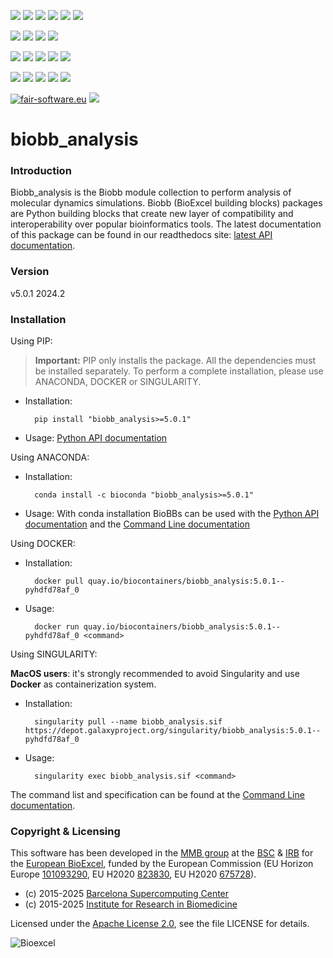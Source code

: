 [![](https://img.shields.io/github/v/tag/bioexcel/biobb_analysis?label=Version)](https://GitHub.com/bioexcel/biobb_analysis/tags/)
[![](https://img.shields.io/pypi/v/biobb-analysis.svg?label=Pypi)](https://pypi.python.org/pypi/biobb-analysis/)
[![](https://img.shields.io/conda/vn/bioconda/biobb_analysis?label=Conda)](https://anaconda.org/bioconda/biobb_analysis)
[![](https://img.shields.io/conda/dn/bioconda/biobb_analysis?label=Conda%20Downloads)](https://anaconda.org/bioconda/biobb_analysis)
[![](https://img.shields.io/badge/Docker-Quay.io-blue)](https://quay.io/repository/biocontainers/biobb_analysis?tab=tags)
[![](https://img.shields.io/badge/Singularity-GalaxyProject-blue)](https://depot.galaxyproject.org/singularity/biobb_analysis:5.0.1--pyhdfd78af_0)

[![](https://img.shields.io/badge/OS-Unix%20%7C%20MacOS-blue)](https://github.com/bioexcel/biobb_analysis)
[![](https://img.shields.io/pypi/pyversions/biobb-analysis.svg?label=Python%20Versions)](https://pypi.org/project/biobb-analysis/)
[![](https://img.shields.io/badge/License-Apache%202.0-blue.svg)](https://opensource.org/licenses/Apache-2.0)
[![](https://img.shields.io/badge/Open%20Source%3f-Yes!-blue)](https://github.com/bioexcel/biobb_analysis)

[![](https://readthedocs.org/projects/biobb-analysis/badge/?version=latest&label=Docs)](https://biobb-analysis.readthedocs.io/en/latest/?badge=latest)
[![](https://img.shields.io/website?down_message=Offline&label=Biobb%20Website&up_message=Online&url=https%3A%2F%2Fmmb.irbbarcelona.org%2Fbiobb%2F)](https://mmb.irbbarcelona.org/biobb/)
[![](https://img.shields.io/badge/Youtube-tutorials-blue?logo=youtube&logoColor=red)](https://www.youtube.com/@BioExcelCoE/search?query=biobb)
[![](https://zenodo.org/badge/DOI/10.1038/s41597-019-0177-4.svg)](https://doi.org/10.1038/s41597-019-0177-4)
[![](https://img.shields.io/endpoint?color=brightgreen&url=https%3A%2F%2Fapi.juleskreuer.eu%2Fcitation-badge.php%3Fshield%26doi%3D10.1038%2Fs41597-019-0177-4)](https://www.nature.com/articles/s41597-019-0177-4#citeas)

[![](https://docs.bioexcel.eu/biobb_analysis/junit/testsbadge.svg)](https://docs.bioexcel.eu/biobb_analysis/junit/report.html)
[![](https://docs.bioexcel.eu/biobb_analysis/coverage/coveragebadge.svg)](https://docs.bioexcel.eu/biobb_analysis/coverage/)
[![](https://docs.bioexcel.eu/biobb_analysis/flake8/flake8badge.svg)](https://docs.bioexcel.eu/biobb_analysis/flake8/)
[![](https://img.shields.io/github/last-commit/bioexcel/biobb_analysis?label=Last%20Commit)](https://github.com/bioexcel/biobb_analysis/commits/master)
[![](https://img.shields.io/github/issues/bioexcel/biobb_analysis.svg?color=brightgreen&label=Issues)](https://GitHub.com/bioexcel/biobb_analysis/issues/)

[![fair-software.eu](https://img.shields.io/badge/fair--software.eu-%E2%97%8F%20%20%E2%97%8F%20%20%E2%97%8F%20%20%E2%97%8F%20%20%E2%97%8F-green)](https://fair-software.eu)
[![](https://www.bestpractices.dev/projects/8847/badge)](https://www.bestpractices.dev/projects/8847)

[](https://bestpractices.coreinfrastructure.org/projects/8847/badge)

[//]: # (The previous line invisible link is for compatibility with the howfairis script https://github.com/fair-software/howfairis-github-action/tree/main wich uses the old bestpractices URL)


# biobb_analysis

### Introduction
Biobb_analysis is the Biobb module collection to perform analysis of molecular dynamics simulations.
Biobb (BioExcel building blocks) packages are Python building blocks that
create new layer of compatibility and interoperability over popular
bioinformatics tools.
The latest documentation of this package can be found in our readthedocs site:
[latest API documentation](http://biobb-analysis.readthedocs.io/en/latest/).

### Version
v5.0.1 2024.2

### Installation
Using PIP:

> **Important:** PIP only installs the package. All the dependencies must be installed separately. To perform a complete installation, please use ANACONDA, DOCKER or SINGULARITY.

* Installation:


        pip install "biobb_analysis>=5.0.1"


* Usage: [Python API documentation](https://biobb-analysis.readthedocs.io/en/latest/modules.html)

Using ANACONDA:

* Installation:


        conda install -c bioconda "biobb_analysis>=5.0.1"


* Usage: With conda installation BioBBs can be used with the [Python API documentation](https://biobb-analysis.readthedocs.io/en/latest/modules.html) and the [Command Line documentation](https://biobb-analysis.readthedocs.io/en/latest/command_line.html)

Using DOCKER:

* Installation:


        docker pull quay.io/biocontainers/biobb_analysis:5.0.1--pyhdfd78af_0


* Usage:


        docker run quay.io/biocontainers/biobb_analysis:5.0.1--pyhdfd78af_0 <command>


Using SINGULARITY:

**MacOS users**: it's strongly recommended to avoid Singularity and use **Docker** as containerization system.

* Installation:


        singularity pull --name biobb_analysis.sif https://depot.galaxyproject.org/singularity/biobb_analysis:5.0.1--pyhdfd78af_0


* Usage:


        singularity exec biobb_analysis.sif <command>


The command list and specification can be found at the [Command Line documentation](https://biobb-analysis.readthedocs.io/en/latest/command_line.html).

### Copyright & Licensing
This software has been developed in the [MMB group](http://mmb.irbbarcelona.org) at the [BSC](http://www.bsc.es/) & [IRB](https://www.irbbarcelona.org/) for the [European BioExcel](http://bioexcel.eu/), funded by the European Commission (EU Horizon Europe [101093290](https://cordis.europa.eu/project/id/101093290), EU H2020 [823830](http://cordis.europa.eu/projects/823830), EU H2020 [675728](http://cordis.europa.eu/projects/675728)).

* (c) 2015-2025 [Barcelona Supercomputing Center](https://www.bsc.es/)
* (c) 2015-2025 [Institute for Research in Biomedicine](https://www.irbbarcelona.org/)

Licensed under the
[Apache License 2.0](https://www.apache.org/licenses/LICENSE-2.0), see the file LICENSE for details.

![](https://bioexcel.eu/wp-content/uploads/2019/04/Bioexcell_logo_1080px_transp.png "Bioexcel")
